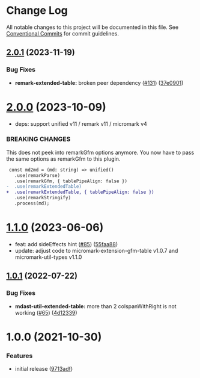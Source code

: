 # Change Log

All notable changes to this project will be documented in this file.
See [Conventional Commits](https://conventionalcommits.org) for commit guidelines.

## [2.0.1](https://github.com/wataru-chocola/remark-extended-table/compare/remark-extended-table@2.0.0...remark-extended-table@2.0.1) (2023-11-19)


### Bug Fixes

* **remark-extended-table:** broken peer dependency ([#131](https://github.com/wataru-chocola/remark-extended-table/issues/131)) ([37e0901](https://github.com/wataru-chocola/remark-extended-table/commit/37e09012f810b1f0b6758fe98eedba8f9bc05016))





# [2.0.0](https://github.com/wataru-chocola/remark-extended-table/compare/remark-extended-table@1.1.0...remark-extended-table@2.0.0) (2023-10-09)

* deps: support unified v11 / remark v11 / micromark v4

### BREAKING CHANGES

This does not peek into remarkGfm options anymore.
You now have to pass the same options as remarkGfm to this plugin.

```diff
 const md2md = (md: string) => unified()
   .use(remarkParse)
   .use(remarkGfm, { tablePipeAlign: false })
-  .use(remarkExtendedTable)
+  .use(remarkExtendedTable, { tablePipeAlign: false })
   .use(remarkStringify)
   .process(md);
```


# [1.1.0](https://github.com/wataru-chocola/remark-extended-table/compare/remark-extended-table@1.0.1...remark-extended-table@1.1.0) (2023-06-06)


* feat: add sideEffects hint ([#85](https://github.com/wataru-chocola/remark-extended-table/issues/85)) ([55faa88](https://github.com/wataru-chocola/remark-extended-table/commit/55faa88df70c8b0f6e8fbae8a65cd3e51d299d54))
* update: adjust code to micromark-extension-gfm-table v1.0.7 and micromark-util-types v1.1.0



## [1.0.1](https://github.com/wataru-chocola/remark-extended-table/compare/remark-extended-table@1.0.0...remark-extended-table@1.0.1) (2022-07-22)


### Bug Fixes

* **mdast-util-extended-table:** more than 2 colspanWithRight is not working ([#65](https://github.com/wataru-chocola/remark-extended-table/issues/65)) ([4d12339](https://github.com/wataru-chocola/remark-extended-table/commit/4d12339077bc48e5b65728a81298aeeafc053fb5))





# 1.0.0 (2021-10-30)


### Features

* initial release ([9713adf](https://github.com/wataru-chocola/remark-extended-table/commit/9713adfe243fa6d90081024e2e226c275ecdae1f))
